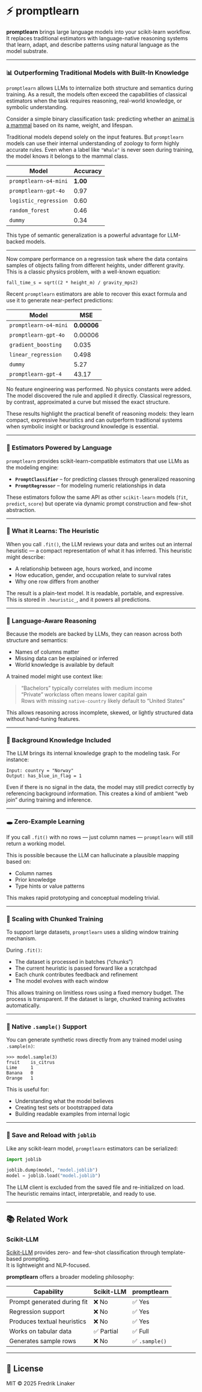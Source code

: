 
# ⚡️ promptlearn

**promptlearn** brings large language models into your scikit-learn workflow.  
It replaces traditional estimators with language-native reasoning systems that learn, adapt, and describe patterns using natural language as the model substrate.

---

### 📊 Outperforming Traditional Models with Built-In Knowledge

`promptlearn` allows LLMs to internalize both structure and semantics during training. As a result, the models often exceed the capabilities of classical estimators when the task requires reasoning, real-world knowledge, or symbolic understanding.

Consider a simple binary classification task: predicting whether an [animal is a mammal](examples/data/mammal_train.csv) based on its name, weight, and lifespan.

Traditional models depend solely on the input features. But `promptlearn` models can use their internal understanding of zoology to form highly accurate rules. Even when a label like `"Whale"` is never seen during training, the model knows it belongs to the mammal class.

| Model                 | Accuracy |
|-----------------------|----------|
| `promptlearn-o4-mini` | **1.00** |
| `promptlearn-gpt-4o`  | 0.97     |
| `logistic_regression`| 0.60     |
| `random_forest`       | 0.46     |
| `dummy`               | 0.34     |

This type of semantic generalization is a powerful advantage for LLM-backed models.

---

Now compare performance on a regression task where the data contains samples of objects falling from different heights, under different gravity. This is a classic physics problem, with a well-known equation:

```
fall_time_s = sqrt((2 * height_m) / gravity_mps2)
```

Recent `promptlearn` estimators are able to recover this exact formula and use it to generate near-perfect predictions:

| Model                  | MSE       |
|------------------------|-----------|
| `promptlearn-o4-mini`  | **0.00006** |
| `promptlearn-gpt-4o`   | 0.00006   |
| `gradient_boosting`    | 0.035     |
| `linear_regression`    | 0.498     |
| `dummy`                | 5.27      |
| `promptlearn-gpt-4`    | 43.17     |

No feature engineering was performed. No physics constants were added. The model discovered the rule and applied it directly. Classical regressors, by contrast, approximated a curve but missed the exact structure.

These results highlight the practical benefit of reasoning models: they learn compact, expressive heuristics and can outperform traditional systems when symbolic insight or background knowledge is essential.

---

### 🤖 Estimators Powered by Language

`promptlearn` provides scikit-learn-compatible estimators that use LLMs as the modeling engine:

- **`PromptClassifier`** – for predicting classes through generalized reasoning
- **`PromptRegressor`** – for modeling numeric relationships in data

These estimators follow the same API as other `scikit-learn` models (`fit`, `predict`, `score`) but operate via dynamic prompt construction and few-shot abstraction.

---

### 📘 What it Learns: The Heuristic

When you call `.fit()`, the LLM reviews your data and writes out an internal heuristic — a compact representation of what it has inferred. This heuristic might describe:

- A relationship between age, hours worked, and income
- How education, gender, and occupation relate to survival rates
- Why one row differs from another

The result is a plain-text model. It is readable, portable, and expressive. This is stored in `.heuristic_`, and it powers all predictions.

---

### 🧠 Language-Aware Reasoning

Because the models are backed by LLMs, they can reason across both structure and semantics:

- Names of columns matter
- Missing data can be explained or inferred
- World knowledge is available by default

A trained model might use context like:

> “Bachelors” typically correlates with medium income  
> “Private” workclass often means lower capital gain  
> Rows with missing `native-country` likely default to “United States”

This allows reasoning across incomplete, skewed, or lightly structured data without hand-tuning features.

---

### 🧬 Background Knowledge Included

The LLM brings its internal knowledge graph to the modeling task. For instance:

```
Input: country = "Norway"
Output: has_blue_in_flag = 1
```

Even if there is no signal in the data, the model may still predict correctly by referencing background information. This creates a kind of ambient “web join” during training and inference.

---

### 🕳 Zero-Example Learning

If you call `.fit()` with no rows — just column names — `promptlearn` will still return a working model.

This is possible because the LLM can hallucinate a plausible mapping based on:

- Column names
- Prior knowledge
- Type hints or value patterns

This makes rapid prototyping and conceptual modeling trivial.

---

### 🧠 Scaling with Chunked Training

To support large datasets, `promptlearn` uses a sliding window training mechanism.

During `.fit()`:
- The dataset is processed in batches (“chunks”)
- The current heuristic is passed forward like a scratchpad
- Each chunk contributes feedback and refinement
- The model evolves with each window

This allows training on limitless rows using a fixed memory budget. The process is transparent. If the dataset is large, chunked training activates automatically.

---

### 🧪 Native `.sample()` Support

You can generate synthetic rows directly from any trained model using `.sample(n)`:

```
>>> model.sample(3)
fruit    is_citrus
Lime     1
Banana   0
Orange   1
```

This is useful for:

- Understanding what the model believes
- Creating test sets or bootstrapped data
- Building readable examples from internal logic

---

### 💾 Save and Reload with `joblib`

Like any scikit-learn model, `promptlearn` estimators can be serialized:

```python
import joblib

joblib.dump(model, "model.joblib")
model = joblib.load("model.joblib")
```

The LLM client is excluded from the saved file and re-initialized on load. The heuristic remains intact, interpretable, and ready to use.

---

## 📚 Related Work

### Scikit-LLM

[Scikit-LLM](https://github.com/BeastByteAI/scikit-llm) provides zero- and few-shot classification through template-based prompting.  
It is lightweight and NLP-focused.

**promptlearn** offers a broader modeling philosophy:

| Capability                  | Scikit-LLM         | promptlearn                |
|-----------------------------|--------------------|----------------------------|
| Prompt generated during fit | ❌ No               | ✅ Yes                     |
| Regression support          | ❌ No               | ✅ Yes                     |
| Produces textual heuristics | ❌ No               | ✅ Yes                     |
| Works on tabular data       | ✅ Partial          | ✅ Full                    |
| Generates sample rows       | ❌ No               | ✅ `.sample()`             |

---

## 📁 License

MIT © 2025 Fredrik Linaker
